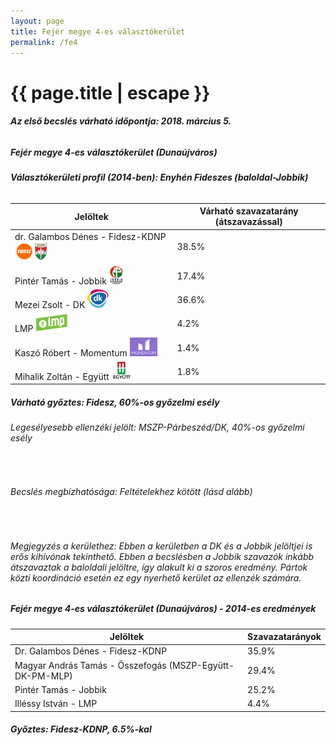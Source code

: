 ```yaml
---
layout: page
title: Fejér megye 4-es választókerület
permalink: /fe4
---
```


<h1 class="page-title">{{ page.title | escape }}</h1>

<div class="section">
    <div class="row">
          <div class="col s12"><h6><span><strong>Az első becslés várható időpontja: 2018. március 5.</strong></span></h6>
		  <h5>Fejér megye 4-es választókerület (Dunaújváros)</h5>
<h6><strong>Választókerületi profil (2014-ben): <span id="profil">Enyhén Fideszes (baloldal-Jobbik)</span></strong></h6>
<table class="striped">
              <thead>
                <tr>
                    <th>Jelöltek</th>
                    <th>Várható szavazatarány (átszavazással)</th>
                </tr>
              </thead>
              <tbody>
             <tr>
                  <td>dr. Galambos Dénes - Fidesz-KDNP <img src="images/fideszkdnp_logo.png" style="width:55px;height:30px;"></td>
				  <td id="id_fidesz">38.5%</td>
			</tr>
			<tr><td>Pintér Tamás - Jobbik <img src="images/jobbik_logo.png" style="width:23px;height:30px;"></td><td id="id_jobbik">17.4%</td></tr>
<tr>
                  <td>Mezei Zsolt - DK <img src="images/dk_logo.png" style="width:34px;height:30px;"></td>
				  <td id="id_baloldal">36.6%</td>
			</tr>
			<tr>
                  <td>LMP <img src="images/lmp_logo.png" style="width:52px;height:30px;"></td>
				  <td id="lmp">4.2%</td>
			</tr>
			<tr>
				  <td>Kaszó Róbert - Momentum <img src="images/momentum_logo.png" style="width:44px;height:30px;"></td>
				  <td id="id_momentum">1.4%</td>
			</tr>
<tr>
<td>Mihalik Zoltán -  Együtt <img src="images/egyutt_logo.png" style="width:31px;height:30px;"></td>
<td id="id_egyutt">1.8%</td>
</tr>                
              </tbody>
            </table>
			<h5>Várható győztes: <span id="gyoztes">Fidesz, </span><span id="esely">60%</span><span>-os győzelmi esély</span></h5>
			<h6>Legesélyesebb ellenzéki jelölt: <span id="masodik">MSZP-Párbeszéd/DK, </span><span id="esely2">40%</span><span>-os győzelmi esély</span></h6>
			<br/>
			<h6>Becslés megbízhatósága: Feltételekhez kötött (lásd alább)</h6>
<br/><h6>Megjegyzés a kerülethez: Ebben a kerületben a DK és a Jobbik jelöltjei is erős kihívónak tekinthető. Ebben a becslésben a Jobbik szavazók inkább átszavaztak a baloldali jelöltre, így alakult ki a szoros eredmény. Pártok közti koordináció esetén ez egy nyerhető kerület az ellenzék számára.</h6>
          </div>
    </div>
</div>

<div class="section">
    <div class="row">
          <div class="col s12">
		  <h5>Fejér megye 4-es választókerület (Dunaújváros) - 2014-es eredmények</h5>
            <table class="striped">
              <thead>
                <tr>
                    <th>Jelöltek</th>
                    <th>Szavazatarányok</th>
                </tr>
              </thead>
              <tbody>
			  <tr>
                  <td>Dr. Galambos Dénes - Fidesz-KDNP</td>
				  <td>35.9%</td>
			</tr>
			<tr>
				  <td>Magyar András Tamás - Összefogás (MSZP-Együtt-DK-PM-MLP)</td>
				  <td>29.4%</td>
			</tr>
			<tr>
			      <td>Pintér Tamás - Jobbik</td>
				  <td>25.2%</td>
			</tr>
			<tr>
				  <td>Illéssy István - LMP</td>
				  <td>4.4%</td>
			</tr>                
              </tbody>
            </table>
			<h5>Győztes: Fidesz-KDNP, 6.5%-kal</h5>
          </div>
    </div>
</div>
